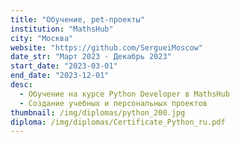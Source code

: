 ```yaml
---
title: "Обучение, pet-проекты"
institution: "MathsHub"
city: "Москва"
website: "https://github.com/SergueiMoscow"
date_str: "Март 2023 - Декабрь 2023"
start_date: "2023-03-01"
end_date: "2023-12-01"
desc:
  - Обучение на курсе Python Developer в MathsHub
  - Создание учебных и персональных проектов
thumbnail: /img/diplomas/python_200.jpg
diploma: /img/diplomas/Certificate_Python_ru.pdf  
---
```

